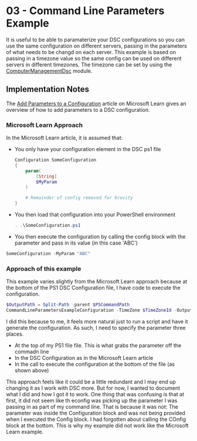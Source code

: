 # 03 - Command Line Parameters Example

It is useful to be able to paramaterize your DSC configurations so you can use the same configuration on different servers, passing in the parameters of what needs to be changd on each server.  This example is based on passing in a timezone value so the same config can be used on different servers in different timezones.  The timezone can be set by using the [ComputerManagementDsc](https://github.com/dsccommunity/ComputerManagementDsc) module.

## Implementation Notes

The [Add Parameters to a Configuration](https://learn.microsoft.com/en-us/powershell/dsc/configurations/add-parameters-to-a-configuration?view=dsc-1.1) article on Microsoft Learn gives an overview of how to add parameters to a DSC configuration.  

### Microsoft Learn Approach

In the Microsoft Learn article, it is assumed that:

- You only have your configuration element in the DSC ps1 file

    ```PowerShell
    Configuration SomeConfiguration
    {
        param(
            [String]
            $MyParam
        )

        # Remainder of config removed for brevity
    }
    ```

- You then load that configuration into your PowerShell environment

    ```PowerShell
    . .\SomeConfiguration.ps1
    ```

- You then execute the configuration by calling the config block with the parameter and pass in its value (in this case 'ABC')

```PowerShell
SomeConfiguration -MyParam "ABC"
```

### Approach of this example

This example varies slightly from the Microsoft Learn approach because at the bottom of the PS1 DSC Configuration file, I have code to execute the configuration.

```PowerShell
$OutputPath = Split-Path -parent $PSCommandPath
CommandLineParametersExampleConfiguration -TimeZone $TimeZoneId -OutputPath $OutputPath
```

I did this because to me, it feels more natural just to run a script and have it generate the configuration.  As such, I need to specify the parameter three places.

- At the top of my PS1 file file.  This is what grabs the parameter off the commadn line
- In the DSC Configuration as in the Microsoft Learn article
- In the call to execute the configuration at the bottom of the file (as shown above)

This approach feels like it could be a little redundant and I may end up changing it as I work with DSC more.  But for now, I wanted to document what I did and how I got it to work.  One thing that was confusing is that at first, it did not seem like th econfig was picking up the parameter I was passing in as part of my command line.  That is because it was not: The parameter was inside the Configuration block and was not being provided when I executed the Config block.  I had forgotten about calling the COnfig block at the bottom.  This is why my example did not work like the Microsoft Learn example.
